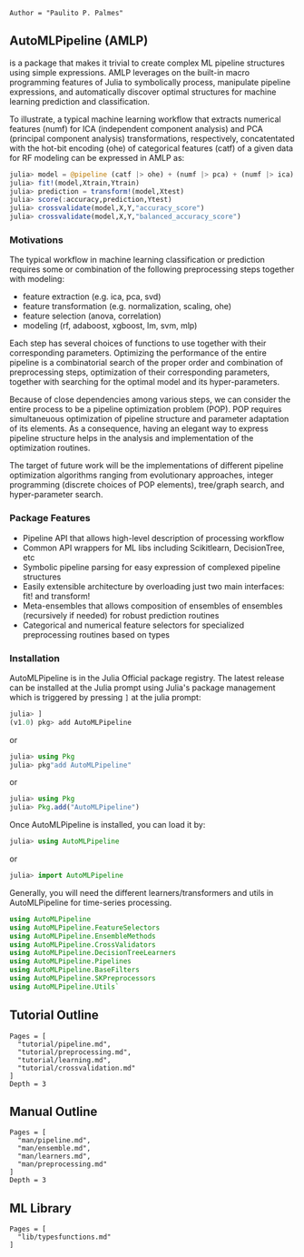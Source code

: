 ```@meta
Author = "Paulito P. Palmes"
```

## AutoMLPipeline (AMLP)
is a package that makes it trivial to create 
complex ML pipeline structures using simple 
expressions. AMLP leverages on the built-in
macro programming features of Julia
to symbolically process, manipulate 
pipeline expressions, and
automatically discover optimal structures 
for machine learning prediction and classification.

To illustrate, a typical machine learning workflow that extracts
numerical features (numf) for ICA (independent component analysis) and 
PCA (principal component analysis) transformations, respectively,
concatentated with the hot-bit encoding (ohe) of categorical 
features (catf) of a given data for RF modeling can be expressed 
in AMLP as:

```julia
julia> model = @pipeline (catf |> ohe) + (numf |> pca) + (numf |> ica) |> rf
julia> fit!(model,Xtrain,Ytrain)
julia> prediction = transform!(model,Xtest)
julia> score(:accuracy,prediction,Ytest)
julia> crossvalidate(model,X,Y,"accuracy_score")
julia> crossvalidate(model,X,Y,"balanced_accuracy_score")
```


### Motivations 
The typical workflow in machine learning 
classification or prediction requires 
some or combination of the following 
preprocessing steps together with modeling:
- feature extraction (e.g. ica, pca, svd)
- feature transformation (e.g. normalization, scaling, ohe)
- feature selection (anova, correlation)
- modeling (rf, adaboost, xgboost, lm, svm, mlp)

Each step has several choices of functions
to use together with their corresponding 
parameters. Optimizing the performance of the
entire pipeline is a combinatorial search
of the proper order and combination of preprocessing
steps, optimization of their corresponding
parameters, together with searching for 
the optimal model and its hyper-parameters.

Because of close dependencies among various
steps, we can consider the entire process 
to be a pipeline optimization problem (POP).
POP requires simultaneuous optimization of pipeline
structure and parameter adaptation of its elements.
As a consequence, having an elegant way to
express pipeline structure helps in the analysis
and implementation of the optimization routines.

The target of future work will be the 
implementations of different pipeline 
optimization algorithms ranging from 
evolutionary approaches, integer
programming (discrete choices of POP elements), 
tree/graph search, and hyper-parameter search.

### Package Features
- Pipeline API that allows high-level description of processing workflow
- Common API wrappers for ML libs including Scikitlearn, DecisionTree, etc
- Symbolic pipeline parsing for easy expression 
  of complexed pipeline structures
- Easily extensible architecture by overloading just two main interfaces: fit! and transform!
- Meta-ensembles that allows composition of 
    ensembles of ensembles (recursively if needed) 
    for robust prediction routines
- Categorical and numerical feature selectors for 
    specialized preprocessing routines based on types

### Installation

AutoMLPipeline is in the Julia Official package registry. 
The latest release can be installed at the Julia 
prompt using Julia's package management which is triggered
by pressing `]` at the julia prompt:
```julia
julia> ]
(v1.0) pkg> add AutoMLPipeline
```

or

```julia
julia> using Pkg
julia> pkg"add AutoMLPipeline"
```

or

```julia
julia> using Pkg
julia> Pkg.add("AutoMLPipeline")
```

Once AutoMLPipeline is installed, you can 
load it by:

```julia
julia> using AutoMLPipeline
```

or 

```julia
julia> import AutoMLPipeline
```
Generally, you will need the different learners/transformers and utils in AutoMLPipeline for
time-series processing. 

```julia
using AutoMLPipeline 
using AutoMLPipeline.FeatureSelectors
using AutoMLPipeline.EnsembleMethods
using AutoMLPipeline.CrossValidators 
using AutoMLPipeline.DecisionTreeLearners
using AutoMLPipeline.Pipelines
using AutoMLPipeline.BaseFilters
using AutoMLPipeline.SKPreprocessors 
using AutoMLPipeline.Utils`
```

## Tutorial Outline
```@contents
Pages = [
  "tutorial/pipeline.md",
  "tutorial/preprocessing.md",
  "tutorial/learning.md",
  "tutorial/crossvalidation.md"
]
Depth = 3
```

## Manual Outline
```@contents
Pages = [
  "man/pipeline.md",
  "man/ensemble.md",
  "man/learners.md",
  "man/preprocessing.md"
]
Depth = 3
```

## ML Library
```@contents
Pages = [
  "lib/typesfunctions.md"
]
```

```@index
```

